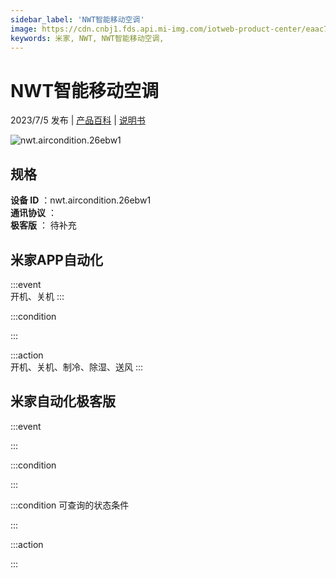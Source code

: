 ```yaml
---
sidebar_label: 'NWT智能移动空调'
image: https://cdn.cnbj1.fds.api.mi-img.com/iotweb-product-center/eaac703d98b861e490b130f9a6aba4a1_1685351803274.png?GalaxyAccessKeyId=AKVGLQWBOVIRQ3XLEW&Expires=9223372036854775807&Signature=CGs0WiUJDpW1MuCM9MwAZUg+kio=
keywords: 米家, NWT, NWT智能移动空调, 
---
```

# NWT智能移动空调

2023/7/5 发布 | [产品百科](https://home.mi.com/webapp/content/baike/product/index.html?model=nwt.aircondition.26ebw1/) | [说明书](https://home.mi.com/views/introduction.html?model=nwt.aircondition.26ebw1&region=cn)

![nwt.aircondition.26ebw1](https://cdn.cnbj1.fds.api.mi-img.com/iotweb-product-center/eaac703d98b861e490b130f9a6aba4a1_1685351803274.png?GalaxyAccessKeyId=AKVGLQWBOVIRQ3XLEW&Expires=9223372036854775807&Signature=CGs0WiUJDpW1MuCM9MwAZUg+kio=)

## 规格  
> 
**设备 ID** ：nwt.aircondition.26ebw1  
**通讯协议** ：  
**极客版**  ： 待补充 


## 米家APP自动化  

:::event  
开机、关机
:::

:::condition  

:::

:::action   
开机、关机、制冷、除湿、送风
:::

## 米家自动化极客版  

:::event  

:::

:::condition  

:::

:::condition 可查询的状态条件  

:::

:::action  

:::

        
